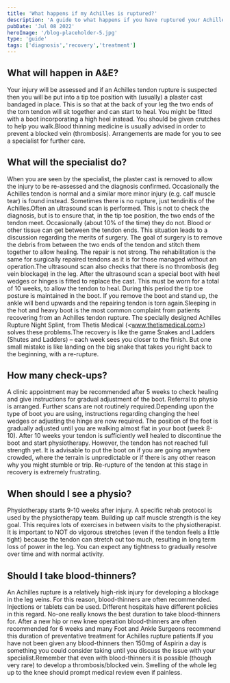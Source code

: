 ```yaml
---
title: 'What happens if my Achilles is ruptured?'
description: 'A guide to what happens if you have ruptured your Achilles tendon, including what to expect in A&E and what the specialist will do'
pubDate: 'Jul 08 2022'
heroImage: '/blog-placeholder-5.jpg'
type: 'guide'
tags: ['diagnosis','recovery','treatment']
---
```


## **What will happen in A&E?**

Your injury will be assessed and if an Achilles tendon rupture is suspected then you will be put into a tip toe position with (usually) a plaster cast bandaged in place. This is so that at the back of your leg the two ends of the torn tendon will sit together and can start to heal. You might be fitted with a boot incorporating a high heel instead. You should be given crutches to help you walk.Blood thinning medicine is usually advised in order to prevent a blocked vein (thrombosis). Arrangements are made for you to see a specialist for further care.

## **What will the specialist do?**

When you are seen by the specialist, the plaster cast is removed to allow the injury to be re-assessed and the diagnosis confirmed. Occasionally the Achilles tendon is normal and a similar more minor injury (e.g. calf muscle tear) is found instead. Sometimes there is no rupture, just tendinitis of the Achilles.Often an ultrasound scan is performed. This is not to check the diagnosis, but is to ensure that, in the tip toe position, the two ends of the tendon meet. Occasionally (about 10% of the time) they do not. Blood or other tissue can get between the tendon ends. This situation leads to a discussion regarding the merits of surgery. The goal of surgery is to remove the debris from between the two ends of the tendon and stitch them together to allow healing. The repair is not strong. The rehabilitation is the same for surgically repaired tendons as it is for those managed without an operation.The ultrasound scan also checks that there is no thrombosis (leg vein blockage) in the leg. After the ultrasound scan a special boot with heel wedges or hinges is fitted to replace the cast. This must be worn for a total of 10 weeks, to allow the tendon to heal. During this period the tip toe posture is maintained in the boot. If you remove the boot and stand up, the ankle will bend upwards and the repairing tendon is torn again.Sleeping in the hot and heavy boot is the most common complaint from patients recovering from an Achilles tendon rupture. The specially designed Achilles Rupture Night Splint, from Thetis Medical (<www.thetismedical.com>) solves these problems.The recovery is like the game Snakes and Ladders (Shutes and Ladders) – each week sees you closer to the finish. But one small mistake is like landing on the big snake that takes you right back to the beginning, with a re-rupture.

## **How many check-ups?**

A clinic appointment may be recommended after 5 weeks to check healing and give instructions for gradual adjustment of the boot. Referral to physio is arranged. Further scans are not routinely required.Depending upon the type of boot you are using, instructions regarding changing the heel wedges or adjusting the hinge are now required. The position of the foot is gradually adjusted until you are walking almost flat in your boot (week 8-10). After 10 weeks your tendon is sufficiently well healed to discontinue the boot and start physiotherapy. However, the tendon has not reached full strength yet. It is advisable to put the boot on if you are going anywhere crowded, where the terrain is unpredictable or if there is any other reason why you might stumble or trip. Re-rupture of the tendon at this stage in recovery is extremely frustrating.

## **When should I see a physio?**

Physiotherapy starts 9-10 weeks after injury. A specific rehab protocol is used by the physiotherapy team. Building up calf muscle strength is the key goal. This requires lots of exercises in between visits to the physiotherapist. It is important to NOT do vigorous stretches (even if the tendon feels a little tight) because the tendon can stretch out too much, resulting in long term loss of power in the leg. You can expect any tightness to gradually resolve over time and with normal activity.

## **Should I take blood-thinners?**

An Achilles rupture is a relatively high-risk injury for developing a blockage in the leg veins. For this reason, blood-thinners are often recommended. Injections or tablets can be used. Different hospitals have different policies in this regard. No-one really knows the best duration to take blood-thinners for. After a new hip or new knee operation blood-thinners are often recommended for 6 weeks and many Foot and Ankle Surgeons recommend this duration of preventative treatment for Achilles rupture patients.If you have not been given any blood-thinners then 150mg of Aspirin a day is something you could consider taking until you discuss the issue with your specialist.Remember that even with blood-thinners it is possible (though very rare) to develop a thrombosis/blocked vein. Swelling of the whole leg up to the knee should prompt medical review even if painless.

